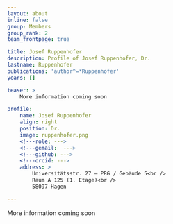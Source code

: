 ```yaml
---
layout: about
inline: false
group: Members
group_rank: 2
team_frontpage: true

title: Josef Ruppenhofer
description: Profile of Josef Ruppenhofer, Dr.
lastname: Ruppenhofer
publications: 'author^=*Ruppenhofer'
years: []

teaser: >
    More information coming soon

profile:
    name: Josef Ruppenhofer
    align: right
    position: Dr.
    image: ruppenhofer.png
    <!---role: --->
    <!---gemail:  --->
    <!---github: --->
    <!---orcid: --->
    address: >
    	Universitätsstr. 27 – PRG / Gebäude 5<br /> 
        Raum A 125 (1. Etage)<br />
        58097 Hagen
    	
---
```


More information coming soon